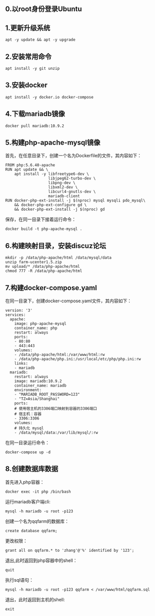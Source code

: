 ## 0.以root身份登录Ubuntu

## 1.更新升级系统
```
apt -y update && apt -y upgrade
```

## 2.安装常用命令
```
apt install -y git unzip 
```

## 3.安装docker
```
apt install -y docker.io docker-compose
```

## 4.下载mariadb镜像
```
docker pull mariadb:10.9.2
```

## 5.构建php-apache-mysql镜像
首先，在任意目录下，创建一个名为Dockerfile的文件，其内容如下：
```docker
FROM php:5.6.40-apache
RUN apt update && \
    apt install -y libfreetype6-dev \
                   libjpeg62-turbo-dev \
                   libpng-dev \
                   libxml2-dev \
                   libcurl4-gnutls-dev \
                   mariadb-client
RUN docker-php-ext-install -j $(nproc) mysql mysqli pdo_mysql\
    && docker-php-ext-configure gd \
    && docker-php-ext-install -j $(nproc) gd
```
保存，在同一目录下接着运行命令：
```
docker build -t php-apache-mysql .
```

## 6.构建映射目录，安装discuz论坛
```
mkdir -p /data/php-apache/html /data/mysql/data
unzip farm-ucenter1.5.zip
mv upload/* /data/php-apache/html
chmod 777 -R /data/php-apache/html
```

## 7.构建docker-compose.yaml
在同一目录下，创建docker-compose.yaml文件，其内容如下：
```
version: '3'
services:
  apache:
    image: php-apache-mysql
    container_name: php
    restart: always
    ports:
    - 80:80
    - 443:443
    volumes:
    - /data/php-apache/html:/var/www/html:rw
    - /data/php-apache/php.ini:/usr/local/etc/php/php.ini:rw
    links:
    - mariadb
  mariadb:
    restart: always
    image: mariadb:10.9.2
    container_name: mariadb
    environment:
    - "MARIADB_ROOT_PASSWORD=123"
    - "TZ=Asia/Shanghai"
    ports:
    # 使用宿主机的3306端口映射到容器的3306端口
    # 宿主机：容器
    - 3306:3306
    volumes:
    # 持久化 mysql
    - /data/mysql/data:/var/lib/mysql/:rw
```
在同一目录运行命令：
```
docker-compose up -d
```

## 8.创建数据库数据
首先进入php容器：
```
docker exec -it php /bin/bash
```
运行mariadb客户端cli:
```
mysql -h mariadb -u root -p123
```
创建一个名为qqfarm的数据库：
```
create database qqfarm;
```
更改权限：
```
grant all on qqfarm.* to 'zhang'@'%' identified by '123';
```
退出,此时返回到php容器中的shell：
```
quit
```
执行sql语句：
```
mysql -h mariadb -u root -p123 qqfarm < /var/www/html/qqfarm.sql
```
退出，此时返回到主机的shell:
```
exit
```
